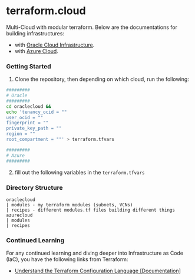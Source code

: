 # terraform.cloud
Multi-Cloud with modular terraform. Below are the documentations for building infrastructures: 
* with [Oracle Cloud Infrastructure](https://registry.terraform.io/providers/hashicorp/oci/latest/docs). 
* with [Azure Cloud](https://registry.terraform.io/providers/hashicorp/azurerm/latest/docs).

### Getting Started
1. Clone the repository, then depending on which cloud, run the following:
```bash
#########
# Oracle
#########
cd oraclecloud &&
echo 'tenancy_ocid = ""
user_ocid = ""
fingerprint = "" 
private_key_path = ""
region = ""
root_compartment = ""' > terraform.tfvars

#########
# Azure
#########
```
2. fill out the following variables in the `terraform.tfvars`

### Directory Structure
```
oraclecloud
| modules - my terraform modules (subnets, VCNs)
| recipes - different modules.tf files building different things
azurecloud
| modules
| recipes
```

### Continued Learning
For any continued learning and diving deeper into Infrastructure as Code (IaC), 
you have the following links from Terraform:

* [Understand the Terraform Configuration Language [Documentation]](https://www.terraform.io/docs/configuration/index.html)